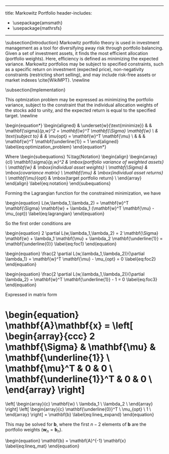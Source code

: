 
---
title: Markowitz Portfolio
header-includes:
 - \usepackage{amsmath}
 - \usepackage{mathrsfs}
---

\subsection{Introduction}
Markowitz portfolio theory is used in investment management as a tool for diversifying away risk through portfolio balancing.  Given a set of investment assets, it finds the most efficient  allocation (portfolio weights).  Here, efficiency is defined  as minimizing the expected variance.  Markowitz portfolios may be subject to specified constraints, such as a specific return on investment (expected price), non-negativity constraints (restricting short selling), and may include risk-free assets or market indexes \cite{WikiMPT}.
\newline

\subsection{Implementation}

This optmization problem may be expressed as minimizing the portfolio variance, subject to the constraint that the individual allocation weights of the stocks add to unity, and the expected return is equal to the specified target.
\newline

\begin{equation*}
\begin{aligned}
& \underset{w}{\text{minimize}}
& & \mathbf{\sigma}_{p,w}^2 = \mathbf{w}^T \mathbf{\Sigma} \mathbf{w} \\
& \text{subject to}
& & \mu_{opt} = \mathbf{w}^T \mathbf{\mu} \\
&
& & \mathbf{w}^T \mathbf{\underline{1}} = 1
\end{aligned}
\label{eq:optimization_problem}
\end{equation*}

Where
\begin{subequations}
%\tag{Notation}
\begin{align}
\begin{array}{cl}
\mathbf{\sigma}_{p,w}^2      & \mbox{portfolio variance of weighted assets} \\
\mathbf{w}         & \mbox{individual asset weights}  \\
\mathbf{\Sigma}    & \mbox{covariance matrix} \\
\mathbf{\mu}       & \mbox{individual asset returns} \\
\mathbf{\mu}_{opt} & \mbox{target portfolio return} \\
\end{array}
\end{align}
\label{eq:notation}
\end{subequations}

Forming the Lagrangian function for the constrained minimization, we have

\begin{equation}
L(w,\lambda_1,\lambda_2) = \mathbf{w}^T \mathbf{\Sigma} \mathbf{w} + \lambda_1 (\mathbf{w}^T \mathbf{\mu} - \mu_{opt})
\label{eq:lagrangian}
\end{equation}

So the first order conditions are

\begin{equation}
2 \partial L(w,\lambda_1,\lambda_2) = 2 \mathbf{\Sigma} \mathbf{w} + \lambda_1 \mathbf{\mu} + \lambda_2 \mathbf{\underline{1}} = \mathbf{\underline{0}}
\label{eq:foc1}
\end{equation}

\begin{equation}
\frac{2 \partial L(w,\lambda_1,\lambda_2)}{\partial \lambda_1} = \mathbf{w}^T \mathbf{\mu} - \mu_{opt} = 0
\label{eq:foc2}
\end{equation}

\begin{equation}
\frac{2 \partial L(w,\lambda_1,\lambda_2)}{\partial \lambda_2} = \mathbf{w}^T \mathbf{\underline{1}} - 1 = 0
\label{eq:foc3}
\end{equation}

Expressed in matrix form

\begin{equation}
\mathbf{A}\mathbf{x} =
\left[ \begin{array}{ccc}
2 \mathbf{\Sigma}         & \mathbf{\mu} & \mathbf{\underline{1}} \\
\mathbf{\mu}^T            & 0            & 0                      \\
\mathbf{\underline{1}}^T  & 0            & 0                      \\
\end{array} \right]
=
\left[ \begin{array}{c}
\mathbf{w} \\
\lambda_1  \\
\lambda_2  \\
\end{array} \right]
\left[ \begin{array}{c}
\mathbf{\underline{0}}^T \\
\mu_{opt}  \\
1  \\
\end{array} \right]
= \mathbf{b}
\label{eq:lineq_expand}
\end{equation}

This may be solved for $\mathbf{b}$, where the first $n-2$ elements of $\mathbf{b}$ are the portfolio weights ($\mathbf{w}_{n} = \mathbf{b}_{n}$).

\begin{equation}
\mathbf{b} = \mathbf{A}^{-1} \mathbf{x}
\label{eq:lineq_mat}
\end{equation}
